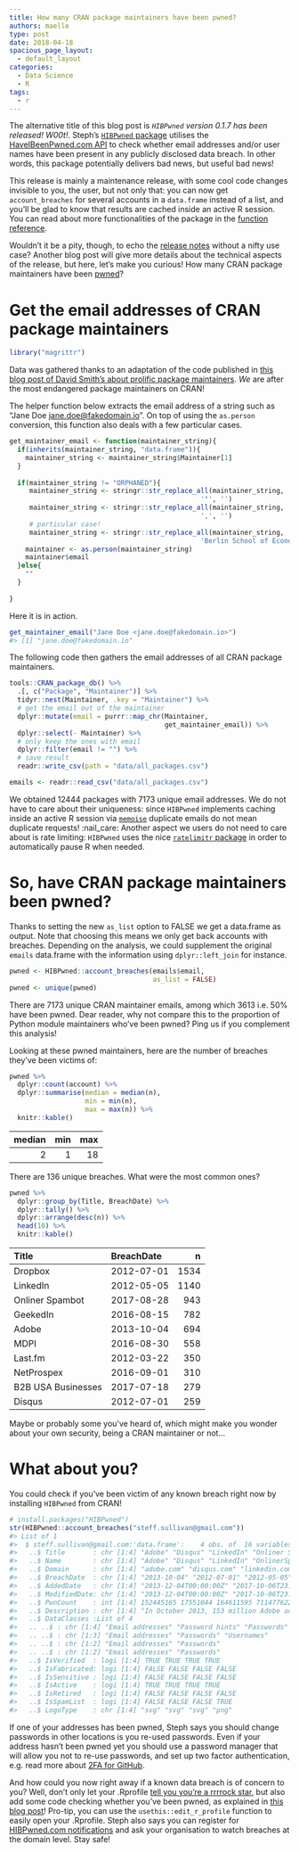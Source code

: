```yaml
---
title: How many CRAN package maintainers have been pwned?
authors: maelle
type: post
date: 2018-04-18
spacious_page_layout:
  - default_layout
categories:
  - Data Science
  - R
tags:
  - r
---
```


The alternative title of this blog post is *`HIBPwned` version 0.1.7 has
been released\! W00t\!*. Steph’s [`HIBPwned`
package](https://itsalocke.com/hibpwned/) utilises the
[HaveIBeenPwned.com API](https://haveibeenpwned.com/API/v2) to check
whether email addresses and/or user names have been present in any
publicly disclosed data breach. In other words, this package potentially
delivers bad news, but useful bad news\!

This release is mainly a maintenance release, with some cool code
changes invisible to you, the user, but not only that: you can now get
`account_breaches` for several accounts in a `data.frame` instead of a
list, and you’ll be glad to know that results are cached inside an
active R session. You can read about more functionalities of the package
in the [function reference](https://itsalocke.com/hibpwned/reference/).

Wouldn’t it be a pity, though, to echo the [release
notes](https://github.com/lockedata/HIBPwned/releases/tag/v0.1.7)
without a nifty use case? Another blog post will give more details about
the technical aspects of the release, but here, let’s make you curious\!
How many CRAN package maintainers have been
[pwned](https://en.wikipedia.org/wiki/Pwn)?

<!-- README.md is generated from README.Rmd. Please edit that file -->

# Get the email addresses of CRAN package maintainers

``` r
library("magrittr")
```

Data was gathered thanks to an adaptation of the code published in [this
blog post of David Smith’s about prolific package
maintainers](http://blog.revolutionanalytics.com/2018/03/the-most-prolific-package-maintainers-on-cran.html).
*We* are after the most endangered package maintainers on CRAN\!

The helper function below extracts the email address of a string such as
“Jane Doe <jane.doe@fakedomain.io>”. On top of using the `as.person`
conversion, this function also deals with a few particular cases.

``` r
get_maintainer_email <- function(maintainer_string){
  if(inherits(maintainer_string, "data.frame")){
    maintainer_string <- maintainer_string$Maintainer[1]
  }
  
  if(maintainer_string != "ORPHANED"){
     maintainer_string <- stringr::str_replace_all(maintainer_string,
                                                '"', '')
     maintainer_string <- stringr::str_replace_all(maintainer_string,
                                                ',', '')
     # particular case!
     maintainer_string <- stringr::str_replace_all(maintainer_string,
                                                'Berlin School of Economics and Law', '')
    maintainer <- as.person(maintainer_string)
    maintainer$email
  }else{
    ""
  }
  
}
```

Here it is in action.

``` r
get_maintainer_email("Jane Doe <jane.doe@fakedomain.io>")
#> [1] "jane.doe@fakedomain.io"
```

The following code then gathers the email addresses of all CRAN package
maintainers.

``` r
tools::CRAN_package_db() %>%
  .[, c("Package", "Maintainer")] %>%
  tidyr::nest(Maintainer, .key = "Maintainer") %>%
  # get the email out of the maintainer
  dplyr::mutate(email = purrr::map_chr(Maintainer,
                                       get_maintainer_email)) %>%
  dplyr::select(- Maintainer) %>%
  # only keep the ones with email
  dplyr::filter(email != "") %>%
  # save result
  readr::write_csv(path = "data/all_packages.csv")
```

``` r
emails <- readr::read_csv("data/all_packages.csv")
```

We obtained 12444 packages with 7173 unique email addresses. We do not
have to care about their uniqueness: since `HIBPwned` implements caching
inside an active R session via
[`memoise`](https://github.com/r-lib/memoise) duplicate emails do not
mean duplicate requests\! :nail\_care: Another aspect we users do not
need to care about is rate limiting: `HIBPwned` uses the nice
[`ratelimitr` package](https://github.com/tarakc02/ratelimitr) in order
to automatically pause R when needed.

# So, have CRAN package maintainers been pwned?

Thanks to setting the new `as_list` option to FALSE we get a data.frame
as output. Note that choosing this means we only get back accounts with
breaches. Depending on the analysis, we could supplement the original
`emails` data.frame with the information using `dplyr::left_join` for
instance.

``` r
pwned <- HIBPwned::account_breaches(emails$email,
                                    as_list = FALSE)
pwned <- unique(pwned)
```

There are 7173 unique CRAN maintainer emails, among which 3613 i.e. 50%
have been pwned. Dear reader, why not compare this to the proportion of
Python module maintainers who’ve been pwned? Ping us if you complement
this analysis\!

Looking at these pwned maintainers, here are the number of breaches
they’ve been victims of:

``` r
pwned %>%
  dplyr::count(account) %>%
  dplyr::summarise(median = median(n),
                   min = min(n),
                   max = max(n)) %>%
  knitr::kable()
```

| median | min | max |
| -----: | --: | --: |
|      2 |   1 |  18 |

There are 136 unique breaches. What were the most common ones?

``` r
pwned %>%
  dplyr::group_by(Title, BreachDate) %>%
  dplyr::tally() %>%
  dplyr::arrange(desc(n)) %>%
  head(10) %>%
  knitr::kable()
```

| Title              | BreachDate |    n |
| :----------------- | :--------- | ---: |
| Dropbox            | 2012-07-01 | 1534 |
| LinkedIn           | 2012-05-05 | 1140 |
| Onliner Spambot    | 2017-08-28 |  943 |
| GeekedIn           | 2016-08-15 |  782 |
| Adobe              | 2013-10-04 |  694 |
| MDPI               | 2016-08-30 |  558 |
| Last.fm            | 2012-03-22 |  350 |
| NetProspex         | 2016-09-01 |  310 |
| B2B USA Businesses | 2017-07-18 |  279 |
| Disqus             | 2012-07-01 |  259 |

Maybe or probably some you’ve heard of, which might make you wonder
about your own security, being a CRAN maintainer or not…

# What about you?

You could check if you’ve been victim of any known breach right now by
installing `HIBPwned` from CRAN\!

``` r
# install.packages("HIBPwned")
str(HIBPwned::account_breaches("steff.sullivan@gmail.com"))
#> List of 1
#>  $ steff.sullivan@gmail.com:'data.frame':    4 obs. of  16 variables:
#>   ..$ Title       : chr [1:4] "Adobe" "Disqus" "LinkedIn" "Onliner Spambot"
#>   ..$ Name        : chr [1:4] "Adobe" "Disqus" "LinkedIn" "OnlinerSpambot"
#>   ..$ Domain      : chr [1:4] "adobe.com" "disqus.com" "linkedin.com" ""
#>   ..$ BreachDate  : chr [1:4] "2013-10-04" "2012-07-01" "2012-05-05" "2017-08-28"
#>   ..$ AddedDate   : chr [1:4] "2013-12-04T00:00:00Z" "2017-10-06T23:03:51Z" "2016-05-21T21:35:40Z" "2017-08-29T19:25:56Z"
#>   ..$ ModifiedDate: chr [1:4] "2013-12-04T00:00:00Z" "2017-10-06T23:03:51Z" "2016-05-21T21:35:40Z" "2017-08-29T19:25:56Z"
#>   ..$ PwnCount    : int [1:4] 152445165 17551044 164611595 711477622
#>   ..$ Description : chr [1:4] "In October 2013, 153 million Adobe accounts were breached with each containing an internal ID, username, email,"| __truncated__ "In October 2017, the blog commenting service <a href=\"https://blog.disqus.com/security-alert-user-info-breach\"| __truncated__ "In May 2016, <a href=\"https://www.troyhunt.com/observations-and-thoughts-on-the-linkedin-data-breach\" target="| __truncated__ "In August 2017, a spambot by the name of <a href=\"https://benkowlab.blogspot.com.au/2017/08/from-onliner-spamb"| __truncated__
#>   ..$ DataClasses :List of 4
#>   .. ..$ : chr [1:4] "Email addresses" "Password hints" "Passwords" "Usernames"
#>   .. ..$ : chr [1:3] "Email addresses" "Passwords" "Usernames"
#>   .. ..$ : chr [1:2] "Email addresses" "Passwords"
#>   .. ..$ : chr [1:2] "Email addresses" "Passwords"
#>   ..$ IsVerified  : logi [1:4] TRUE TRUE TRUE TRUE
#>   ..$ IsFabricated: logi [1:4] FALSE FALSE FALSE FALSE
#>   ..$ IsSensitive : logi [1:4] FALSE FALSE FALSE FALSE
#>   ..$ IsActive    : logi [1:4] TRUE TRUE TRUE TRUE
#>   ..$ IsRetired   : logi [1:4] FALSE FALSE FALSE FALSE
#>   ..$ IsSpamList  : logi [1:4] FALSE FALSE FALSE TRUE
#>   ..$ LogoType    : chr [1:4] "svg" "svg" "svg" "png"
```

If one of your addresses has been pwned, Steph says you should change
passwords in other locations is you re-used passwords. Even if your
address hasn’t been pwned yet you should use a password manager that
will allow you not to re-use passwords, and set up two factor
authentication, e.g. read more about [2FA for
GitHub](https://help.github.com/articles/securing-your-account-with-two-factor-authentication-2fa/).

And how could you now right away if a known data breach is of concern to
you? Well, don’t only let your .Rprofile [tell you you’re a rrrrock
star](https://twitter.com/annakrystalli/status/985972442219909121), but
also add some code checking whether you’ve been pwned, as explained in
[this blog
post](https://itsalocke.com/blog/use-your-.rprofile-to-give-you-important-notifications/)\!
Pro-tip, you can use the `usethis::edit_r_profile` function to easily
open your .Rprofile. Steph also says you can register for [HIBPwned.com
notifications](https://haveibeenpwned.com/NotifyMe) and ask your
organisation to watch breaches at the domain level. Stay safe\!
